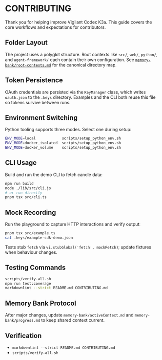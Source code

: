 # CONTRIBUTING

Thank you for helping improve Vigilant Codex K3a. This guide covers the
core workflows and expectations for contributors.

## Folder Layout

The project uses a polyglot structure. Root contexts like `src/`,
`web/`, `python/`, and `agent-framework/` each contain their own
configuration. See
[`memory-bank/root-contexts.md`](memory-bank/root-contexts.md) for the
canonical directory map.

## Token Persistence

OAuth credentials are persisted via the `KeyManager` class, which writes
`oauth.json` to the `.keys` directory. Examples and the CLI both reuse
this file so tokens survive between runs.

## Environment Switching

Python tooling supports three modes. Select one during setup:

```bash
ENV_MODE=local            scripts/setup_python_env.sh
ENV_MODE=docker_isolated  scripts/setup_python_env.sh
ENV_MODE=docker_volume    scripts/setup_python_env.sh
```

## CLI Usage

Build and run the demo CLI to fetch candle data:

```bash
npm run build
node ./lib/src/cli.js
# or run directly
pnpm tsx src/cli.ts
```

## Mock Recording

Run the playground to capture HTTP interactions and verify output:

```bash
pnpm tsx src/example.ts
cat .keys/example-sdk-demo.json
```

Tests stub `fetch` via `vi.stubGlobal('fetch', mockFetch)`; update
fixtures when behaviour changes.

## Testing Commands

```bash
scripts/verify-all.sh
npm run test:coverage
markdownlint --strict README.md CONTRIBUTING.md
```

## Memory Bank Protocol

After major changes, update `memory-bank/activeContext.md` and
`memory-bank/progress.md` to keep shared context current.

## Verification

- `markdownlint --strict README.md CONTRIBUTING.md`
- `scripts/verify-all.sh`
